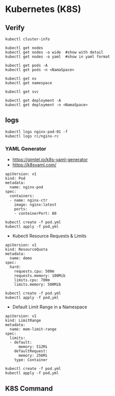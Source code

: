 # Kubernetes (K8S)

## Verify
```
kubectl cluster-info
```
```
kubectl get nodes
kubectl get nodes -o wide  #show with detail
kubectl get nodes -o yaml  #show in yaml format
```
```
kubectl get pods -A
kubectl get pods -n <NamaSpace>
```
```
kubectl get ns
kubectl get namespace
```
```
kubectl get svc
```
```
kubectl get deployment -A
kubectl get deployment -n <NamaSpace>
```

## logs
```
kubectl logs nginx-pod-01 -f
kubectl logs rc/nginx-rc

```
### YAML Generator 
- https://gimlet.io/k8s-yaml-generator
- https://k8syaml.com/

  
```
apiVersion: v1
kind: Pod
metadata:
  name: nginx-pod
spec:
  containers:
  - name: nginx-ctr
    image: nginx:latest
    ports:
    - conteinerPort: 80
```
```
kubectl create -f pod.yml
kubectl apply -f pod,yml
```

- Kubectl Resource Requests & Limits
```
apiVersion: v1
kind: ResourceQuota
metadata:
  name: demo
spec:
  hard:
    requests.cpu: 500m
    requests.memory: 100Mib
    limits.cpu: 700m
    limits.memory: 500Mib
```
```
kubectl create -f pod.yml
kubectl apply -f pod,yml
```
- Default Limit Range in a Namespace
```
apiVersion: v1
kind: LimitRange
metadata:
  name: mem-limit-range
spec:
  limits:
  - default:
      memory: 512Mi
    defaultRequest:
      memory: 256Mi
    type: Container
```
```
kubectl create -f pod.yml
kubectl apply -f pod,yml
```
## K8S Command
```
```
